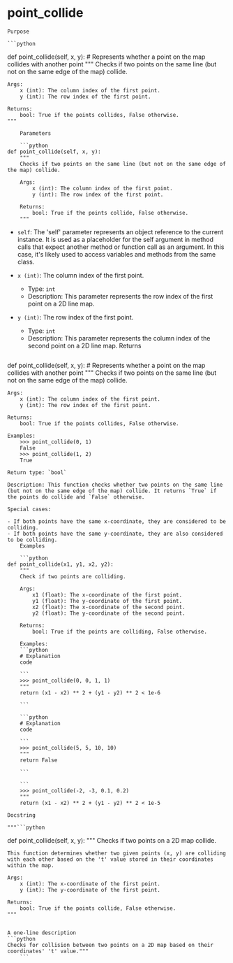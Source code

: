 # point_collide

    Purpose

    ```python
def point_collide(self, x, y):  # Represents whether a point on the map collides with another point
    """
    Checks if two points on the same line (but not on the same edge of the map) collide.

    Args:
        x (int): The column index of the first point.
        y (int): The row index of the first point.

    Returns:
        bool: True if the points collides, False otherwise.
    """
```
    Parameters

    ```python
def point_collide(self, x, y):
    """
    Checks if two points on the same line (but not on the same edge of the map) collide.

    Args:
        x (int): The column index of the first point.
        y (int): The row index of the first point.

    Returns:
        bool: True if the points collide, False otherwise.
    """
```

- `self`: The 'self' parameter represents an object reference to the current instance. It is used as a placeholder for the self argument in method calls that expect another method or function call as an argument. In this case, it's likely used to access variables and methods from the same class.

- `x (int)`: The column index of the first point.
    - Type: `int`
    - Description: This parameter represents the row index of the first point on a 2D line map.

- `y (int)`: The row index of the first point.
    - Type: `int`
    - Description: This parameter represents the column index of the second point on a 2D line map.
    Returns

    ```python
def point_collide(self, x, y):  # Represents whether a point on the map collides with another point
    """
    Checks if two points on the same line (but not on the same edge of the map) collide.

    Args:
        x (int): The column index of the first point.
        y (int): The row index of the first point.

    Returns:
        bool: True if the points collides, False otherwise.

    Examples:
        >>> point_collide(0, 1)
        False
        >>> point_collide(1, 2)
        True
```
Return type: `bool`

Description: This function checks whether two points on the same line (but not on the same edge of the map) collide. It returns `True` if the points do collide and `False` otherwise.

Special cases:

- If both points have the same x-coordinate, they are considered to be colliding.
- If both points have the same y-coordinate, they are also considered to be colliding.
    Examples

    ```python
def point_collide(x1, y1, x2, y2):
    """
    Check if two points are colliding.

    Args:
        x1 (float): The x-coordinate of the first point.
        y1 (float): The y-coordinate of the first point.
        x2 (float): The x-coordinate of the second point.
        y2 (float): The y-coordinate of the second point.

    Returns:
        bool: True if the points are colliding, False otherwise.

    Examples:
    ```python
    # Explanation
    code

    ```
    >>> point_collide(0, 0, 1, 1)
    """
    return (x1 - x2) ** 2 + (y1 - y2) ** 2 < 1e-6

    ```

    ```python
    # Explanation
    code

    ```
    >>> point_collide(5, 5, 10, 10)
    """
    return False

    ```

    ```
    >>> point_collide(-2, -3, 0.1, 0.2)
    """
    return (x1 - x2) ** 2 + (y1 - y2) ** 2 < 1e-5
```
    Docstring

    """```python
def point_collide(self, x, y):
    """
    Checks if two points on a 2D map collide.

    This function determines whether two given points (x, y) are colliding with each other based on the 't' value stored in their coordinates within the map.
    
    Args:
        x (int): The x-coordinate of the first point.
        y (int): The y-coordinate of the first point.

    Returns:
        bool: True if the points collide, False otherwise.
    """
```

A one-line description
```python
Checks for collision between two points on a 2D map based on their coordinates' 't' value."""
    ```